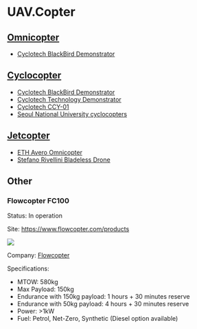 UAV.Copter
==========

## [Omnicopter](Omnicopter.md#uav)
- [Cyclotech BlackBird Demonstrator](Omnicopter.md#cyclotech-blackbird-demonstrator)
 
## [Cyclocopter](Cyclocopter.md#uav)
- [Cyclotech BlackBird Demonstrator](Cyclocopter.md#cyclotech-blackbird-demonstrator)
- [Cyclotech Technology Demonstrator](Cyclocopter.md#cyclotech-technology-demonstrator)
- [Cyclotech CCY-01](Cyclocopter.md#cyclotech-ccy-01)
- [Seoul National University cyclocopters](Cyclocopter.md#seoul-national-university-cyclocopters)

## [Jetcopter](Jetcopter.md#suav)
- [ETH Avero Omnicopter](Jetcopter.md#eth-avero-omnicopter)
- [Stefano Rivellini Bladeless Drone](Jetcopter.md#stefano-rivellini-bladeless-drone)



## Other


### Flowcopter FC100

Status: In operation

Site: <https://www.flowcopter.com/products>

![](https://images.squarespace-cdn.com/content/v1/651f196bd17ad87302f35d8f/a38eb5ca-0cc0-43c2-aa65-ab316789fc2f/FC_STILL06.jpg?format=1500w)

Company: [Flowcopter](Company.md#flowcopter)

Specifications:
- MTOW: 580kg
- Max Payload: 150kg
- Endurance with 150kg payload: 1 hours + 30 minutes reserve
- Endurance with 50kg payload: 4 hours + 30 minutes reserve
- Power: >1kW
- Fuel: Petrol, Net-Zero, Synthetic (Diesel option available)


